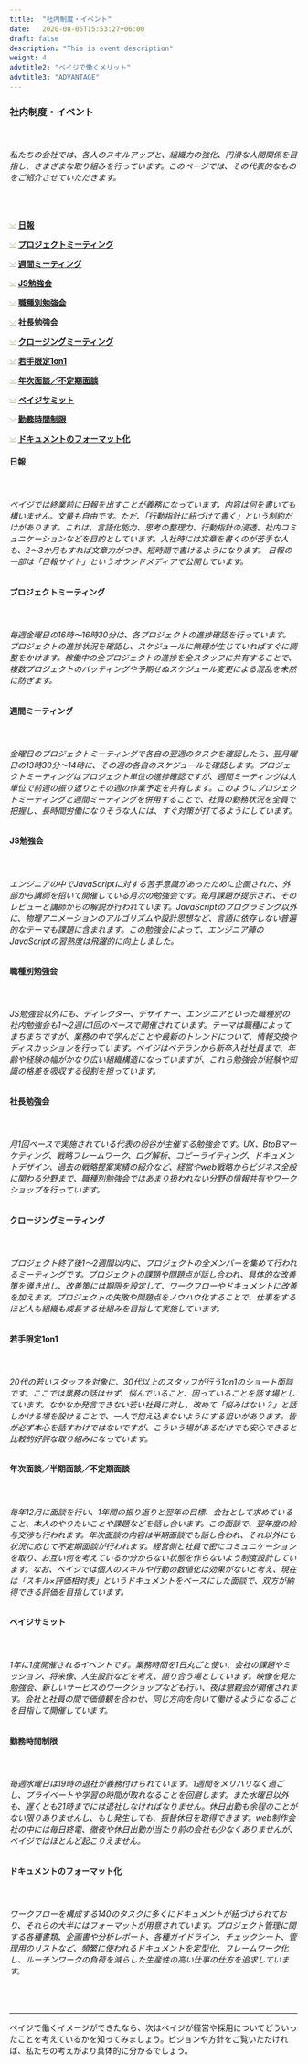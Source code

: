 ```yaml
---
title:  "社内制度・イベント"
date:   2020-08-05T15:53:27+06:00
draft: false
description: "This is event description"
weight: 4
advtitle2: "ベイジで働くメリット"
advtitle3: "ADVANTAGE"
---
```


### **社内制度・イベント**
&nbsp;
###### 私たちの会社では、各人のスキルアップと、組織力の強化、円滑な人間関係を目指し、さまざまな取り組みを行っています。このページでは、その代表的なものをご紹介させていただきます。
&nbsp;

![Images not available](../ico_arw_page_anchor.gif "Title") [**日報**](#日報)   

![Image not available](../ico_arw_page_anchor.gif "Title")  [**プロジェクトミーティング**](#プロジェクトミーティング)   

![Image not available](../ico_arw_page_anchor.gif "Title")  [**週間ミーティング**](#週間ミーティング)   

![Image not available](../ico_arw_page_anchor.gif "Title")  [**JS勉強会**](#js勉強会)   

![Image not available](../ico_arw_page_anchor.gif "Title")  [**職種別勉強会**](#職種別勉強会)   

![Image not available](../ico_arw_page_anchor.gif "Title")  [**社長勉強会**](#社長勉強会)   

![Image not available](../ico_arw_page_anchor.gif "Title")  [**クロージングミーティング**](#クロージングミーティング)   

![Image not available](../ico_arw_page_anchor.gif "Title")  [**若手限定1on1**](#若手限定1on1)   

![Image not available](../ico_arw_page_anchor.gif "Title")  [**年次面談／不定期面談**](#年次面談半期面談不定期面談)   

![Image not available](../ico_arw_page_anchor.gif "Title")  [**ベイジサミット**](#ベイジサミット)   

![Image not available](../ico_arw_page_anchor.gif "Title")  [**勤務時間制限**](#勤務時間制限)   

![Image not available](../ico_arw_page_anchor.gif "Title")  [**ドキュメントのフォーマット化**](#ドキュメントのフォーマット化)   

#### **日報**
&nbsp;
###### ベイジでは終業前に日報を出すことが義務になっています。内容は何を書いても構いません。文量も自由です。ただ、「行動指針に紐づけて書く」という制約だけがあります。これは、言語化能力、思考の整理力、行動指針の浸透、社内コミュニケーションなどを目的としています。入社時には文章を書くのが苦手な人も、2～3か月もすれば文章力がつき、短時間で書けるようになります。 日報の一部は「日報サイト」というオウンドメディアで公開しています。

#### **プロジェクトミーティング**
&nbsp;
###### 毎週金曜日の16時～16時30分は、各プロジェクトの進捗確認を行っています。プロジェクトの進捗状況を確認し、スケジュールに無理が生じていればすぐに調整をかけます。稼働中の全プロジェクトの進捗を全スタッフに共有することで、複数プロジェクトのバッティングや予期せぬスケジュール変更による混乱を未然に防ぎます。

#### **週間ミーティング**
&nbsp;
###### 金曜日のプロジェクトミーティングで各自の翌週のタスクを確認したら、翌月曜日の13時30分～14時に、その週の各自のスケジュールを確認します。プロジェクトミーティングはプロジェクト単位の進捗確認ですが、週間ミーティングは人単位で前週の振り返りとその週の作業予定を共有します。このようにプロジェクトミーティングと週間ミーティングを併用することで、社員の勤務状況を全員で把握し、長時間労働になりそうな人には、すぐ対策が打てるようにしています。

#### **JS勉強会**
&nbsp;
###### エンジニアの中でJavaScriptに対する苦手意識があったために企画された、外部から講師を招いて開催している月次の勉強会です。毎月課題が提示され、そのレビューと講師からの解説が行われています。JavaScriptのプログラミング以外に、物理アニメーションのアルゴリズムや設計思想など、言語に依存しない普遍的なテーマも課題に含まれます。この勉強会によって、エンジニア陣のJavaScriptの習熟度は飛躍的に向上しました。


#### **職種別勉強会**
&nbsp;
###### JS勉強会以外にも、ディレクター、デザイナー、エンジニアといった職種別の社内勉強会も1～2週に1回のペースで開催されています。テーマは職種によってまちまちですが、業務の中で学んだことや最新のトレンドについて、情報交換やディスカッションを行っています。ベイジはベテランから新卒入社社員まで、年齢や経験の幅がかなり広い組織構造になっていますが、これら勉強会が経験や知識の格差を吸収する役割を担っています。

#### **社長勉強会**
&nbsp;
###### 月1回ペースで実施されている代表の枌谷が主催する勉強会です。UX、BtoBマーケティング、戦略フレームワーク、ログ解析、コピーライティング、ドキュメントデザイン、過去の戦略提案実績の紹介など、経営やweb戦略からビジネス全般に関わる分野まで、職種別勉強会ではあまり扱われない分野の情報共有やワークショップを行っています。

#### **クロージングミーティング**
&nbsp;
###### プロジェクト終了後1～2週間以内に、プロジェクトの全メンバーを集めて行われるミーティングです。プロジェクトの課題や問題点が話し合われ、具体的な改善策を導き出し、改善策には期限を設定して、ワークフローやドキュメントに改善を加えます。プロジェクトの失敗や問題点をノウハウ化することで、仕事をするほど人も組織も成長する仕組みを目指して実施しています。

#### **若手限定1on1**
&nbsp;
###### 20代の若いスタッフを対象に、30代以上のスタッフが行う1on1のショート面談です。ここでは業務の話はせず、悩んでいること、困っていることを話す場としています。なかなか発言できない若い社員に対し、改めて「悩みはない？」と話しかける場を設けることで、一人で抱え込まないようにする狙いがあります。皆が必ず本心を話すわけではないですが、こういう場があるだけでも安心できると比較的好評な取り組みになっています。

#### **年次面談／半期面談／不定期面談**
&nbsp;
###### 毎年12月に面談を行い、1年間の振り返りと翌年の目標、会社として求めていること、本人のやりたいことや課題などを話し合います。この面談で、翌年度の給与交渉も行われます。年次面談の内容は半期面談でも話し合われ、それ以外にも状況に応じて不定期面談が行われます。経営側と社員で密にコミュニケーションを取り、お互い何を考えているか分からない状態を作らないよう制度設計しています。なお、ベイジでは個人のスキルや行動の数値化は効果がないと考え、現在は「スキル×評価相対表」というドキュメントをベースにした面談で、双方が納得できる評価を目指しています。

#### **ベイジサミット**
&nbsp;
###### 1年に1度開催されるイベントです。業務時間を1日丸ごと使い、会社の課題やミッション、将来像、人生設計などを考え、語り合う場としています。映像を見た勉強会、新しいサービスのワークショップなども行い、夜は懇親会が開催されます。会社と社員の間で価値観を合わせ、同じ方向を向いて働けるようになることを目指して開催しています。

#### **勤務時間制限**
&nbsp;
###### 毎週水曜日は19時の退社が義務付けられています。1週間をメリハリなく過ごし、プライベートや学習の時間が取れなることを回避します。また水曜日以外も、遅くとも21時までには退社しなければなりません。休日出勤も余程のことがない限りありませんし、もし発生しても、振替休日を取得できます。web制作会社の中には毎日終電、徹夜や休日出勤が当たり前の会社も少なくありませんが、ベイジではほとんど起こりえません。

#### **ドキュメントのフォーマット化**
&nbsp;
###### ワークフローを構成する140のタスクに多くにドキュメントが紐づけられており、それらの大半にはフォーマットが用意されています。プロジェクト管理に関する各種書類、企画書や分析レポート、各種ガイドライン、チェックシート、管理用のリストなど、頻繁に使われるドキュメントを定型化、フレームワーク化し、ルーチンワークの負荷を減らした生産性の高い仕事の仕方を追求しています。
&nbsp;

---
ベイジで働くイメージができたなら、次はベイジが経営や採用についてどういったことを考えているかを知ってみましょう。ビジョンや方針をご覧いただければ、私たちの考えがより具体的に分かるでしょう。